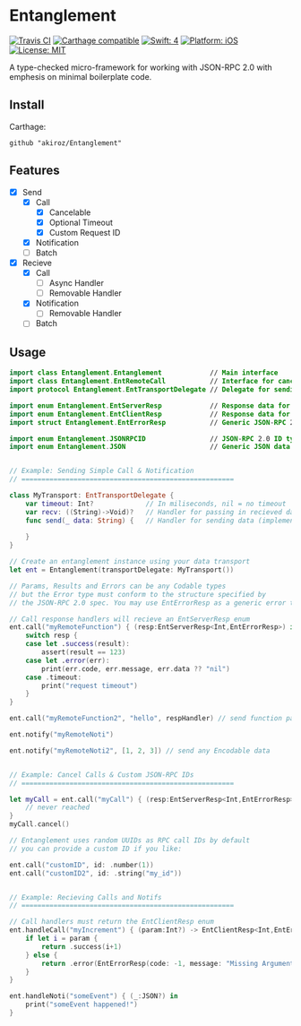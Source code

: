 # Entanglement

[![Travis CI](https://travis-ci.org/akiroz/Entanglement.svg?branch=master)](https://travis-ci.org/akiroz/Entanglement)
[![Carthage compatible](https://img.shields.io/badge/Carthage-compatible-brightgreen.svg)](https://github.com/Carthage/Carthage)
[![Swift: 4](https://img.shields.io/badge/Swift-4-orange.svg)]()
[![Platform: iOS](https://img.shields.io/badge/Platform-iOS-lightgray.svg)]()
[![License: MIT](https://img.shields.io/badge/License-MIT-blue.svg)](https://opensource.org/licenses/MIT)

A type-checked micro-framework for working with JSON-RPC 2.0 with emphesis on minimal boilerplate code.

## Install

Carthage:

```
github "akiroz/Entanglement"
```

## Features

- [x] Send
  - [x] Call
    - [x] Cancelable
    - [x] Optional Timeout
    - [x] Custom Request ID
  - [x] Notification
  - [ ] Batch
- [x] Recieve
  - [x] Call
    - [ ] Async Handler
    - [ ] Removable Handler
  - [x] Notification
    - [ ] Removable Handler 
  - [ ] Batch

## Usage

```swift
import class Entanglement.Entanglement            // Main interface
import class Entanglement.EntRemoteCall           // Interface for canceling calls
import protocol Entanglement.EntTransportDelegate // Delegate for sending / recieving raw data

import enum Entanglement.EntServerResp            // Response data for client initiated calls
import enum Entanglement.EntClientResp            // Response data for server initiated calls
import struct Entanglement.EntErrorResp           // Generic JSON-RPC 2.0 error object

import enum Entanglement.JSONRPCID                // JSON-RPC 2.0 ID type
import enum Entanglement.JSON                     // Generic JSON data type


// Example: Sending Simple Call & Notification
// =====================================================

class MyTransport: EntTransportDelegate {
    var timeout: Int?             // In miliseconds, nil = no timeout
    var recv: ((String)->Void)?   // Handler for passing in recieved data (called by your code)
    func send(_ data: String) {   // Handler for sending data (implemented by you)
    
    }
}

// Create an entanglement instance using your data transport
let ent = Entanglement(transportDelegate: MyTransport())

// Params, Results and Errors can be any Codable types
// but the Error type must conform to the structure specified by
// the JSON-RPC 2.0 spec. You may use EntErrorResp as a generic error type.

// Call response handlers will recieve an EntServerResp enum
ent.call("myRemoteFunction") { (resp:EntServerResp<Int,EntErrorResp>) in
    switch resp {
    case let .success(result):
        assert(result == 123)
    case let .error(err):
        print(err.code, err.message, err.data ?? "nil")
    case .timeout:
        print("request timeout")
    }
}

ent.call("myRemoteFunction2", "hello", respHandler) // send function params

ent.notify("myRemoteNoti")

ent.notify("myRemoteNoti2", [1, 2, 3]) // send any Encodable data


// Example: Cancel Calls & Custom JSON-RPC IDs
// =====================================================

let myCall = ent.call("myCall") { (resp:EntServerResp<Int,EntErrorResp>) in
    // never reached
}
myCall.cancel()

// Entanglement uses random UUIDs as RPC call IDs by default
// you can provide a custom ID if you like:

ent.call("customID", id: .number(1))
ent.call("customID2", id: .string("my_id"))


// Example: Recieving Calls and Notifs
// =====================================================

// Call handlers must return the EntClientResp enum
ent.handleCall("myIncrement") { (param:Int?) -> EntClientResp<Int,EntErrorResp> in
    if let i = param {
        return .success(i+1)
    } else {
        return .error(EntErrorResp(code: -1, message: "Missing Argument"))
    }
}

ent.handleNoti("someEvent") { (_:JSON?) in
    print("someEvent happened!")
}

```


